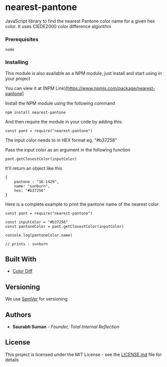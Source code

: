 # nearest-pantone

JavaScript library to find the nearest Pantone color name for a given hex color. It uses CIEDE2000 color difference algorithm


### Prerequisites

```
node
```

### Installing

This module is also available as a NPM module, just install and start using in your project

You can view it at (NPM Link)[https://www.npmjs.com/package/nearest-pantone]

Install the NPM module using the following command 

```
npm install nearest-pantone
```

And then require the module in your code by adding this:

```
const pant = require("nearest-pantone")
```

The input color needs to in HEX format eg. "#b37256"

Pass the input color as an argument in the following function

```
pant.getClosestColor(inputColor)
```

It'll return an object like this 

```
{
	pantone : "16-1429", 
	name: "sunburn", 
	hex: "#b37256"
}
```

Here is a complete example to print the pantone name of the nearest color

```
const pant = require("nearest-pantone")

const inputColor = "#b37256"
const pantoneColor = pant.getClosestColor(inputColor)

console.log(pantoneColor.name)

// prints : sunburn
```

## Built With

* [Color Diff](https://github.com/markusn/color-diff)


## Versioning

We use [SemVer](http://semver.org/) for versioning

## Authors

* **Saurabh Suman** - *Founder, Total Internal Reflection*

## License

This project is licensed under the MIT License - see the [LICENSE.md](LICENSE.md) file for details
